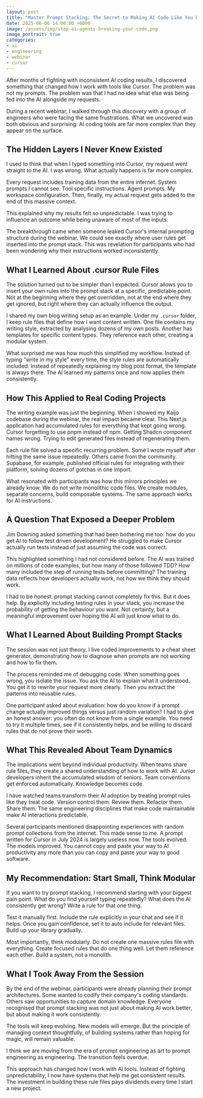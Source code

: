 ```yaml
---
layout: post
title: "Master Prompt Stacking: The Secret to Making AI Code Like You Do"
date: 2025-06-06 14:00:00 +0000
image: /assets/img/stop-ai-agents-breaking-your-code.png
image_portrait: true
categories:
- ai
- engineering
- webinar
- cursor
---
```


After months of fighting with inconsistent AI coding results, I discovered something that changed how I work with tools like Cursor. The problem was not my prompts. The problem was that I had no idea what else was being fed into the AI alongside my requests.

During a recent webinar, I walked through this discovery with a group of engineers who were facing the same frustrations. What we uncovered was both obvious and surprising: AI coding tools are far more complex than they appear on the surface.

<!--more-->

## The Hidden Layers I Never Knew Existed

I used to think that when I typed something into Cursor, my request went straight to the AI. I was wrong. What actually happens is far more complex.

Every request includes training data from the entire internet. System prompts I cannot see. Tool specific instructions. Agent prompts. My workspace configuration. Then, finally, my actual request gets added to the end of this massive context.

This explained why my results felt so unpredictable. I was trying to influence an outcome while being unaware of most of the inputs.

The breakthrough came when someone leaked Cursor's internal prompting structure during the webinar. We could see exactly where user rules get inserted into the prompt stack. This was revelation for participants who had been wondering why their instructions worked inconsistently.

## What I Learned About .cursor Rule Files

The solution turned out to be simpler than I expected. Cursor allows you to insert your own rules into the prompt stack at a specific, predictable point. Not at the beginning where they get overridden, not at the end where they get ignored, but right where they can actually influence the output.

I shared my own blog writing setup as an example. Under my `.cursor` folder, I keep rule files that define how I want content written. One file contains my writing style, extracted by analysing dozens of my own posts. Another has templates for specific content types. They reference each other, creating a modular system.

What surprised me was how much this simplified my workflow. Instead of typing "write in my style" every time, the style rules are automatically included. Instead of repeatedly explaining my blog post format, the template is always there. The AI learned my patterns once and now applies them consistently.

## How This Applied to Real Coding Projects

The writing example was just the beginning. When I showed my Kaijo codebase during the webinar, the real impact became clear. This Next.js application had accumulated rules for everything that kept going wrong. Cursor forgetting to use pnpm instead of npm. Getting Shadcn component names wrong. Trying to edit generated files instead of regenerating them.

Each rule file solved a specific recurring problem. Some I wrote myself after hitting the same issue repeatedly. Others came from the community. Supabase, for example, published official rules for integrating with their platform, solving dozens of gotchas in one import.

What resonated with participants was how this mirrors principles we already know. We do not write monolithic code files. We create modules, separate concerns, build composable systems. The same approach works for AI instructions.

## A Question That Exposed a Deeper Problem

Jim Downing asked something that had been bothering me too: how do you get AI to follow test driven development? He struggled to make Cursor actually run tests instead of just assuming the code was correct.

This highlighted something I had not considered before. The AI was trained on millions of code examples, but how many of those followed TDD? How many included the step of running tests before committing? The training data reflects how developers actually work, not how we think they should work.

I had to be honest: prompt stacking cannot completely fix this. But it does help. By explicitly including testing rules in your stack, you increase the probability of getting the behaviour you want. Not certainty, but a meaningful improvement over hoping the AI will just know what to do.

## What I Learned About Building Prompt Stacks

The session was not just theory. I live coded improvements to a cheat sheet generator, demonstrating how to diagnose when prompts are not working and how to fix them.

The process reminded me of debugging code. When something goes wrong, you isolate the issue. You ask the AI to explain what it understood. You get it to rewrite your request more clearly. Then you extract the patterns into reusable rules.

One participant asked about evaluation: how do you know if a prompt change actually improved things versus just random variation? I had to give an honest answer: you often do not know from a single example. You need to try it multiple times, see if it consistently helps, and be willing to discard rules that do not prove their worth.

## What This Revealed About Team Dynamics

The implications went beyond individual productivity. When teams share rule files, they create a shared understanding of how to work with AI. Junior developers inherit the accumulated wisdom of seniors. Team conventions get enforced automatically. Knowledge becomes code.

I have watched teams transform their AI adoption by treating prompt rules like they treat code. Version control them. Review them. Refactor them. Share them. The same engineering disciplines that make code maintainable make AI interactions predictable.

Several participants mentioned disappointing experiences with random prompt collections from the internet. This made sense to me. A prompt written for Cursor in July 2024 is largely useless now. The tools evolved. The models improved. You cannot copy and paste your way to AI productivity any more than you can copy and paste your way to good software.

## My Recommendation: Start Small, Think Modular

If you want to try prompt stacking, I recommend starting with your biggest pain point. What do you find yourself typing repeatedly? What does the AI consistently get wrong? Write a rule for that one thing.

Test it manually first. Include the rule explicitly in your chat and see if it helps. Once you gain confidence, set it to auto include for relevant files. Build up your library gradually.

Most importantly, think modularly. Do not create one massive rules file with everything. Create focused rules that do one thing well. Let them reference each other. Build a system, not a monolith.

## What I Took Away From the Session

By the end of the webinar, participants were already planning their prompt architectures. Some wanted to codify their company's coding standards. Others saw opportunities to capture domain knowledge. Everyone recognised that prompt stacking was not just about making AI work better, but about making it work consistently.

The tools will keep evolving. New models will emerge. But the principle of managing context thoughtfully, of building systems rather than hoping for magic, will remain valuable. 

I think we are moving from the era of prompt engineering as art to prompt engineering as engineering. The transition feels overdue.

This approach has changed how I work with AI tools. Instead of fighting unpredictability, I now have systems that help me get consistent results. The investment in building these rule files pays dividends every time I start a new project.